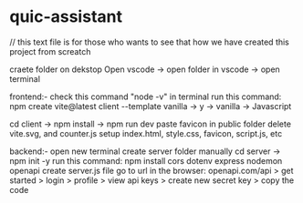 # quic-assistant

// this text file is for those who wants to see that how we have created this project from screatch

craete folder on dekstop
Open vscode -> open folder in vscode -> open terminal

frontend:-
check this command "node -v" in terminal
run this command: npm create vite@latest client --template vanilla -> y -> vanilla -> Javascript 

cd client -> npm install -> npm run dev 
paste favicon in public folder
delete vite.svg, and counter.js
setup index.html, style.css, favicon, script.js, etc

backend:-
open new terminal
create server folder manually
cd server -> npm init -y
run this command: npm install cors dotenv express nodemon openapi 
create server.js file
go to url in the browser: openapi.com/api > get started > login > profile > view api keys > create new secret key > copy the code
         
